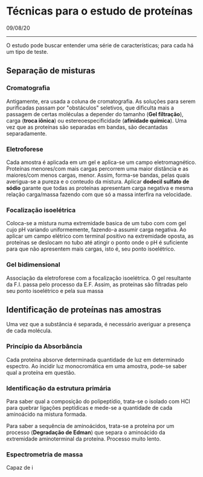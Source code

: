 # Técnicas para o estudo de proteínas

09/08/20

---

O estudo pode buscar entender uma série de características; para cada há um tipo de teste.

## Separação de misturas

### Cromatografia

Antigamente, era usada a coluna de cromatografia. As soluções para serem purificadas passam por "obstáculos" seletivos, que dificulta mais a passagem de certas moléculas a depender do tamanho (**Gel filtração**), carga (**troca iônica**) ou estereoespecificidade (**afinidade química**). Uma vez que as proteínas são separadas em bandas, são decantadas separadamente.

### Eletroforese

Cada amostra é aplicada em um gel e aplica-se um campo eletromagnético. Proteínas menores/com mais cargas percorrem uma maior distância e as maiores/com menos cargas, menor. Assim, forma-se bandas, pelas quais averigua-se a pureza e o conteudo da mistura. Aplicar **dodecil sulfato de sódio** garante que todas as proteínas apresentam carga negativa e mesma relação carga/massa fazendo com que só a massa interfira na velocidade.

### Focalização isoelétrica

Coloca-se a mistura numa extremidade basica de um tubo com com gel cujo pH variando uniformemente, fazendo-a assumir carga negativa. Ao aplicar um campo elétrico com terminal positivo na extremidade oposta, as proteínas se deslocam no tubo até atingir o ponto onde o pH é suficiente para que não apresentem mais cargas, isto é, seu ponto isoelétrico.

### Gel bidimensional

Associação da eletroforese com a focalização isoelétrica. O gel resultante da F.I. passa pelo processo da E.F. Assim, as proteínas são filtradas pelo seu ponto isoelétrico e pela sua massa

## Identificação de proteínas nas amostras

Uma vez que a substância é separada, é necessário averiguar a presença de cada molécula.

### Princípio da Absorbância

Cada proteína absorve determinada quantidade de luz em determinado espectro. Ao incidir luz monocromática em uma amostra, pode-se saber qual a proteína em questão.

### Identificação da estrutura primária

Para saber qual a composição do polipeptídio, trata-se o isolado com HCl para quebrar ligações peptídicas e mede-se a quantidade de cada aminoácido na mistura formada.

Para saber a sequência de aminoácidos, trata-se a proteína por um processo (**Degradação de Edman**) que separa o aminoácido da extremidade aminoterminal da proteína. Processo muito lento.

### Espectrometria de massa

Capaz de i

